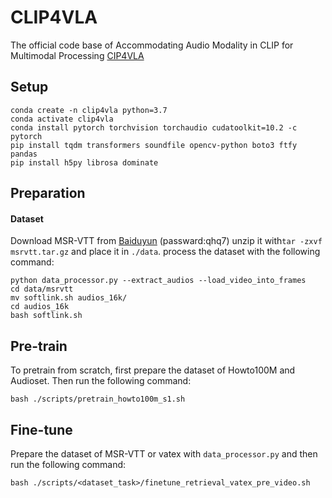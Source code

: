 # CLIP4VLA
The official code base of Accommodating Audio Modality in CLIP for Multimodal Processing [CIP4VLA](https://arxiv.org/pdf/2303.06591.pdf)
## Setup
```
conda create -n clip4vla python=3.7
conda activate clip4vla
conda install pytorch torchvision torchaudio cudatoolkit=10.2 -c pytorch
pip install tqdm transformers soundfile opencv-python boto3 ftfy pandas
pip install h5py librosa dominate
```
## Preparation
#### Dataset
Download MSR-VTT from [Baiduyun](https://pan.baidu.com/s/11VWH8VqczIj42LXJ3Y-wkA?pwd=qhq7) (passward:qhq7)
unzip it with```tar -zxvf msrvtt.tar.gz``` and place it in `./data`.
process the dataset with the following command:
```
python data_processor.py --extract_audios --load_video_into_frames
cd data/msrvtt
mv softlink.sh audios_16k/
cd audios_16k
bash softlink.sh
``` 

## Pre-train
To pretrain from scratch, first prepare the dataset of Howto100M and Audioset. Then run the following command:
```
bash ./scripts/pretrain_howto100m_s1.sh
```

## Fine-tune
Prepare the dataset of MSR-VTT or vatex with ```data_processor.py``` and then run the following command:
```
bash ./scripts/<dataset_task>/finetune_retrieval_vatex_pre_video.sh
```





